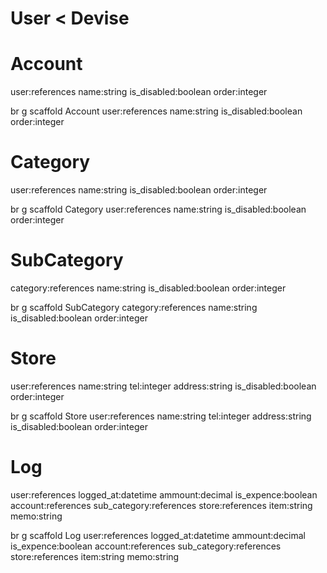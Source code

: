 # User < Devise

# Account
user:references
name:string
is_disabled:boolean
order:integer

br g scaffold Account user:references name:string is_disabled:boolean order:integer

# Category
user:references
name:string
is_disabled:boolean
order:integer

br g scaffold Category user:references name:string is_disabled:boolean order:integer

# SubCategory
category:references
name:string
is_disabled:boolean
order:integer

br g scaffold SubCategory category:references name:string is_disabled:boolean order:integer

# Store
user:references
name:string
tel:integer
address:string
is_disabled:boolean
order:integer

br g scaffold Store user:references name:string tel:integer address:string is_disabled:boolean order:integer

# Log
user:references
logged_at:datetime
ammount:decimal
is_expence:boolean
account:references
sub_category:references
store:references
item:string
memo:string

br g scaffold Log user:references logged_at:datetime ammount:decimal is_expence:boolean account:references sub_category:references store:references item:string memo:string

